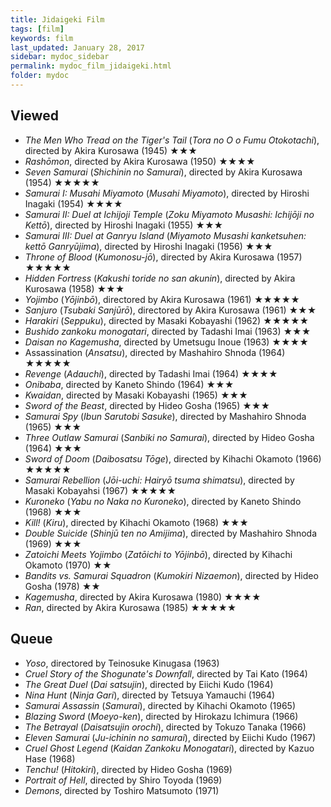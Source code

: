 ```yaml
---
title: Jidaigeki Film 
tags: [film]
keywords: film
last_updated: January 28, 2017
sidebar: mydoc_sidebar
permalink: mydoc_film_jidaigeki.html
folder: mydoc
---
```


## Viewed

* _The Men Who Tread on the Tiger's Tail_ (_Tora no O o Fumu Otokotachi_), directed by Akira Kurosawa (1945) &#9733;&#9733;&#9733;
* _Rashōmon_, directed by Akira Kurosawa (1950) &#9733;&#9733;&#9733;&#9733;
* _Seven Samurai_ (_Shichinin no Samurai_), directed by Akira Kurosawa (1954) &#9733;&#9733;&#9733;&#9733;&#9733;
* _Samurai I: Musahi Miyamoto_ (_Musahi Miyamoto_), directed by Hiroshi Inagaki (1954) &#9733;&#9733;&#9733;&#9733;
* _Samurai II: Duel at Ichijoji Temple_ (_Zoku Miyamoto Musashi: Ichijōji no Kettō_), directed by Hiroshi Inagaki (1955) &#9733;&#9733;&#9733;
* _Samurai III: Duel at Ganryu Island_ (_Miyamoto Musashi kanketsuhen: kettō Ganryūjima_), directed by Hiroshi Inagaki (1956) &#9733;&#9733;&#9733;
* _Throne of Blood_ (_Kumonosu-jō_), directed by Akira Kurosawa (1957) &#9733;&#9733;&#9733;&#9733;&#9733;
* _Hidden Fortress_ (_Kakushi toride no san akunin_), directed by Akira Kurosawa (1958) &#9733;&#9733;&#9733;
* _Yojimbo_ (_Yōjinbō_), directored by Akira Kurosawa (1961) &#9733;&#9733;&#9733;&#9733;&#9733;
* _Sanjuro_ (_Tsubaki Sanjūrō_), directored by Akira Kurosawa (1961) &#9733;&#9733;&#9733;
* _Harakiri_ (_Seppuku_), directed by Masaki Kobayashi (1962) &#9733;&#9733;&#9733;&#9733;&#9733;
* _Bushido zankoku monogatari_, directed by Tadashi Imai (1963) &#9733;&#9733;&#9733;
* _Daisan no Kagemusha_, directed by Umetsugu Inoue (1963) &#9733;&#9733;&#9733;&#9733;
* Assassination (_Ansatsu_), directed by Mashahiro Shnoda (1964) &#9733;&#9733;&#9733;&#9733;&#9733;
* _Revenge_ (_Adauchi_), directed by Tadashi Imai (1964) &#9733;&#9733;&#9733;&#9733;
* _Onibaba_, directed by Kaneto Shindo (1964) &#9733;&#9733;&#9733;
* _Kwaidan_, directed by Masaki Kobayashi (1965) &#9733;&#9733;&#9733;
* _Sword of the Beast_, directed by Hideo Gosha (1965) &#9733;&#9733;&#9733;
* _Samurai Spy_ (_Ibun Sarutobi Sasuke_), directed by Mashahiro Shnoda (1965) &#9733;&#9733;&#9733;
* _Three Outlaw Samurai_ (_Sanbiki no Samurai_), directed by Hideo Gosha (1964) &#9733;&#9733;&#9733;
* _Sword of Doom_ (_Daibosatsu  Tōge_), directed by Kihachi Okamoto (1966) &#9733;&#9733;&#9733;&#9733;&#9733;
* _Samurai Rebellion_ (_Jōi-uchi: Hairyō tsuma shimatsu_), directed by Masaki Kobayahsi (1967) &#9733;&#9733;&#9733;&#9733;&#9733;
* _Kuroneko_ (_Yabu no Naka no Kuroneko_), directed by Kaneto Shindo (1968) &#9733;&#9733;&#9733;
* _Kill!_ (_Kiru_), directed by Kihachi Okamoto (1968) &#9733;&#9733;&#9733;
* _Double Suicide_ (_Shinjū ten no Amijima_), directed by Mashahiro Shnoda (1969) &#9733;&#9733;&#9733;
* _Zatoichi Meets Yojimbo_ (_Zatōichi to Yōjinbō_), directed by Kihachi Okamoto (1970) &#9733;&#9733;
* _Bandits vs. Samurai Squadron_ (_Kumokiri Nizaemon_), directed by Hideo Gosha (1978) &#9733;&#9733;
* _Kagemusha_, directed by Akira Kurosawa (1980) &#9733;&#9733;&#9733;&#9733;
* _Ran_, directed by Akira Kurosawa (1985) &#9733;&#9733;&#9733;&#9733;&#9733;

## Queue

* _Yoso_, directored by Teinosuke Kinugasa (1963) 
* _Cruel Story of the Shogunate's Downfall_, directed by Tai Kato (1964)
* _The Great Duel_ (_Dai satsujin_), directed by Eiichi Kudo (1964)
* _Nina Hunt_ (_Ninja Gari_), directed by Tetsuya Yamauchi (1964)
* _Samurai Assassin_ (_Samurai_), directed by Kihachi Okamoto (1965)
* _Blazing Sword_ (_Moeyo-ken_), directed by Hirokazu Ichimura (1966)
* _The Betrayal_ (_Daisatsujin orochi_), directed by Tokuzo Tanaka (1966)
* _Eleven Samurai_ (_Ju-ichinin no samurai_), directed by Eiichi Kudo (1967)
* _Cruel Ghost Legend_ (_Kaidan Zankoku Monogatari_), directed by Kazuo Hase (1968)
* _Tenchu!_ (_Hitokiri_), directed by Hideo Gosha (1969)
* _Portrait of Hell_, directed by Shiro Toyoda (1969)
* _Demons_, directed by Toshiro Matsumoto (1971)
